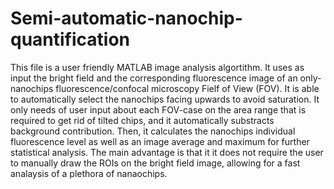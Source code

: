 # Semi-automatic-nanochip-quantification
This file is a user friendly MATLAB image analysis algortithm. 
It uses as input the bright field and the corresponding fluorescence image of an only-nanochips fluorescence/confocal microscopy Fielf of View (FOV).
It is able to automatically select the nanochips facing upwards to avoid saturation. It only needs of user input about each FOV-case on the area range that is required to get rid of tilted chips, and it automatically substracts background contribution. 
Then, it calculates the nanochips individual fluorescence level as well as an image average and maximum for further statistical analysis. 
The main advantage is that it it does not require the user to manually draw the ROIs on the bright field image, allowing for a fast analaysis of a plethora of nanaochips.
